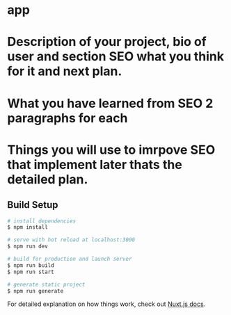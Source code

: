 # app
# Description of your project, bio of user and section SEO what you think for it and next plan. 
# What you have learned from SEO 2 paragraphs for each
# Things you will use to imrpove SEO that implement later thats the detailed plan. 

## Build Setup

```bash
# install dependencies
$ npm install

# serve with hot reload at localhost:3000
$ npm run dev

# build for production and launch server
$ npm run build
$ npm run start

# generate static project
$ npm run generate
```

For detailed explanation on how things work, check out [Nuxt.js docs](https://nuxtjs.org).
